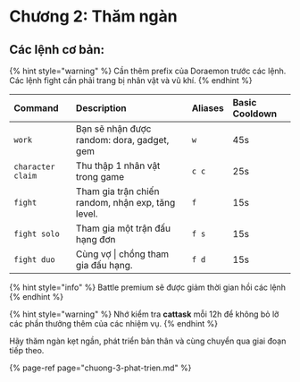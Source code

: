 # Chương 2: Thăm ngàn

## Các lệnh cơ bản:

{% hint style="warning" %}
Cần thêm prefix của Doraemon trước các lệnh.  
Các lệnh fight cần phải trang bị nhân vật và vũ khí.
{% endhint %}

| Command | Description | Aliases | Basic Cooldown |
| :--- | :--- | :--- | :--- |
| `work` | Bạn sẽ nhận được random: dora, gadget, gem | `w` | 45s |
| `character claim` | Thu thập 1 nhân vật trong game | `c c` | 25s |
| `fight` | Tham gia trận chiến random, nhận exp, tăng level. | `f` | 15s |
| `fight solo` | Tham gia một trận đấu hạng đơn | `f s` | 15s |
| `fight duo` | Cùng vợ \| chồng tham gia đấu hạng. | `f d` | 15s |

{% hint style="info" %}
Battle premium sẽ được giảm thời gian hồi các lệnh
{% endhint %}

{% hint style="warning" %}
Nhớ kiểm tra **cattask** mỗi 12h để không bỏ lỡ các phần thưởng thêm của các nhiệm vụ.
{% endhint %}

Hãy thăm ngàn kẹt ngần, phát triển bản thân và cùng chuyển qua giai đoạn tiếp theo.

{% page-ref page="chuong-3-phat-trien.md" %}


